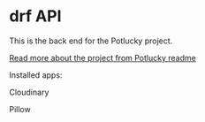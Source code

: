 # drf API

This is the back end for the Potlucky project.

[Read more about the project from Potlucky readme](https://github.com/CozyPlantlady/potluck-recipe-app#readme)

Installed apps:

Cloudinary

Pillow
